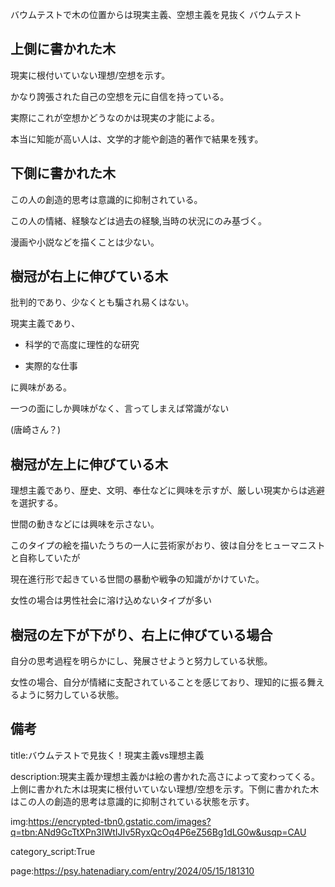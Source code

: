 バウムテストで木の位置からは現実主義、空想主義を見抜く
バウムテスト



## 上側に書かれた木



現実に根付いていない理想/空想を示す。



かなり誇張された自己の空想を元に自信を持っている。



実際にこれが空想かどうなのかは現実の才能による。



本当に知能が高い人は、文学的才能や創造的著作で結果を残す。









## 下側に書かれた木



この人の創造的思考は意識的に抑制されている。



この人の情緒、経験などは過去の経験,当時の状況にのみ基づく。



漫画や小説などを描くことは少ない。









## 樹冠が右上に伸びている木



批判的であり、少なくとも騙され易くはない。



現実主義であり、



- 科学的で高度に理性的な研究



- 実際的な仕事



に興味がある。



一つの面にしか興味がなく、言ってしまえば常識がない



(唐崎さん？)











## 樹冠が左上に伸びている木



理想主義であり、歴史、文明、奉仕などに興味を示すが、厳しい現実からは逃避を選択する。



世間の動きなどには興味を示さない。



このタイプの絵を描いたうちの一人に芸術家がおり、彼は自分をヒューマニストと自称していたが



現在進行形で起きている世間の暴動や戦争の知識がかけていた。



女性の場合は男性社会に溶け込めないタイプが多い









## 樹冠の左下が下がり、右上に伸びている場合



自分の思考過程を明らかにし、発展させようと努力している状態。



女性の場合、自分が情緒に支配されていることを感じており、理知的に振る舞えるように努力している状態。

































## 備考



title:バウムテストで見抜く！現実主義vs理想主義



description:現実主義か理想主義かは絵の書かれた高さによって変わってくる。上側に書かれた木は現実に根付いていない理想/空想を示す。下側に書かれた木はこの人の創造的思考は意識的に抑制されている状態を示す。



img:https://encrypted-tbn0.gstatic.com/images?q=tbn:ANd9GcTtXPn3IWtIJIv5RyxQcOq4P6eZ56Bg1dLG0w&usqp=CAU



category_script:True



page:https://psy.hatenadiary.com/entry/2024/05/15/181310
